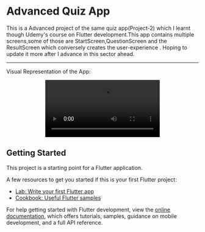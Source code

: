 # Advanced Quiz App

This is a Advanced project of the same quiz app(Project-2) which I learnt though Udemy's course on Flutter development.This app contains multiple screens,some of those are StartScreen,QuestionScreen and the ResultScreen which conversely creates the user-experience .
Hoping to update it more after I advance in this sector ahead.

<hr>

Visual Representation of the App:
<div align=center>
  <video src="https://github.com/HorizonChaser12/Advanced_QuizApp/assets/78254378/bb371c75-274c-4c75-9093-162c0c33e435">
</div>

</hr>

## Getting Started

This project is a starting point for a Flutter application.

A few resources to get you started if this is your first Flutter project:

- [Lab: Write your first Flutter app](https://docs.flutter.dev/get-started/codelab)
- [Cookbook: Useful Flutter samples](https://docs.flutter.dev/cookbook)

For help getting started with Flutter development, view the
[online documentation](https://docs.flutter.dev/), which offers tutorials,
samples, guidance on mobile development, and a full API reference.

